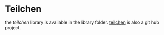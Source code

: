 Teilchen
========

the _teilchen_ library is available in the library folder. [teilchen](https://github.com/d3p/teilchen) is also a git hub project.